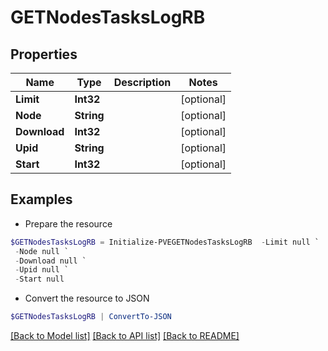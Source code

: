 # GETNodesTasksLogRB
## Properties

Name | Type | Description | Notes
------------ | ------------- | ------------- | -------------
**Limit** | **Int32** |  | [optional] 
**Node** | **String** |  | [optional] 
**Download** | **Int32** |  | [optional] 
**Upid** | **String** |  | [optional] 
**Start** | **Int32** |  | [optional] 

## Examples

- Prepare the resource
```powershell
$GETNodesTasksLogRB = Initialize-PVEGETNodesTasksLogRB  -Limit null `
 -Node null `
 -Download null `
 -Upid null `
 -Start null
```

- Convert the resource to JSON
```powershell
$GETNodesTasksLogRB | ConvertTo-JSON
```

[[Back to Model list]](../README.md#documentation-for-models) [[Back to API list]](../README.md#documentation-for-api-endpoints) [[Back to README]](../README.md)

